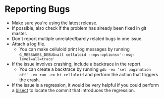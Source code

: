 Reporting Bugs
==============
- Make sure you're using the latest release.
- If possible, also check if the problem has already been fixed in git master.
- Don't report multiple unrelated/barely related bugs in one issue.
- Attach a log file.
	- You can make celluloid print log messages by running
	  `G_MESSAGES_DEBUG=all celluloid --mpv-options='--msg-level=all=trace'`
- If the issue involves crashing, include a backtrace in the report.
	- You can create a backtrace by running
	  `gdb -ex 'set pagination off' -ex run -ex bt celluloid`
	  and perform the action that triggers the crash.
- If the issue is a regression, it would be very helpful if you could perform a
  [bisect](https://git-scm.com/docs/git-bisect) to locate the commit that
  introduces the regression.
